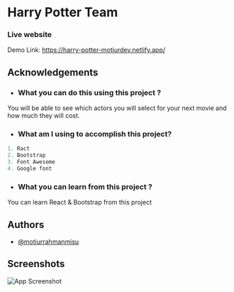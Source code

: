 
# Harry Potter Team



### Live website

Demo
Link: https://harry-potter-motiurdev.netlify.app/
  
## Acknowledgements

- ### What you can do this using this project ?
You will be able to see which actors you will select for your next movie and how much they will cost.
- ### What am I using to accomplish this project?

```javascript
1. Ract 
2. Bootstrap
3. Font Awesome
4. Google font
```
- ### What you can learn from this project ?
You can learn React & Bootstrap from this project
## Authors

- [@motiurrahmanmisu](https://github.com/motiurdev)

  
## Screenshots

![App Screenshot](https://i.ibb.co/kHfNn24/Screenshot.png)

  